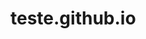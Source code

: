 # teste.github.io

<!DOCTYPE html>
<html lang="en">

<head>
    <meta charset="UTF-8">
    <meta name="viewport" content="width=device-width, initial-scale=1.0">
    <title>Document</title>
    <script src="https://cdn.jsdelivr.net/npm/bootstrap@5.0.2/dist/js/bootstrap.bundle.min.js"
        integrity="sha384-MrcW6ZMFYlzcLA8Nl+NtUVF0sA7MsXsP1UyJoMp4YLEuNSfAP+JcXn/tWtIaxVXM"
        crossorigin="anonymous"></script>
    <link href="https://cdn.jsdelivr.net/npm/bootstrap@5.0.2/dist/css/bootstrap.min.css" rel="stylesheet"
        integrity="sha384-EVSTQN3/azprG1Anm3QDgpJLIm9Nao0Yz1ztcQTwFspd3yD65VohhpuuCOmLASjC" crossorigin="anonymous">
    <style>
        .padding-0{
            padding: 0;
        }
        .padding-0 button{
            padding: 0;
        }
        /* inicio-menu */
        .container-header {
            width: 100%;
            display: flex;
            padding: 2px 10px;
            justify-content: center;
            align-items: center;
            background: #DE0100;
        }

        header.title {
            color: #FFF;
            font-size: 13.4px;
            font-weight: 600;
            text-transform: uppercase;
            justify-content: center;
            display: flex;
            align-items: center;
            text-align: center;
        }

        div.home {
            display: flex;
            justify-content: center;
            padding: 15px 10px;
        }

        .container-menu-mobile {
            display: none;
            justify-content: space-between;
            align-items: center;
        }

        div.menu-itens-mobile {
            padding: 15px 0 !important;
            display: inline-flex;
            justify-content: center;
            color: black;

        }

        div.cgo-img {
            margin: 0 40px 0 0;
        }

        div.menu-itens {
            padding: 15px 0 !important;
            display: flex;
            justify-content: space-between;
            color: black;
            align-items: center;
        }

        .menu-itens a {
            display: flex;
            font-weight: 500;
            text-decoration: none;
            color: black;
            transition: 0.5s;
            padding: 0;
            align-items: center;
        }

        .menu-itens a:hover {
            color: #DE0100;
        }

        .svg-what {
            width: 28px;
            height: 28px;
        }

        .btn-menu-itens {
            gap: 5px   ;
            border: none;
            background-color: #ffffff;
        }

        .btn-menu-itens:focus-visible,
        .btn-menu-itens:focus:active,
        .btn-menu-itens:active,
        .btn-menu-itens:focus,
        .btn-menu-itens:hover {
            padding: 0 !important;
            gap: 5px;
            display: flex;
            align-items: center;
            background-color: #ffffff;
            color: black;
            border: none;
            padding: 0;
            outline: none !important;
            box-shadow: none;
        }

        .btn-aluno {
            color: #FFF !important;
            display: flex;
            align-items: center;
            gap: 5px;
            padding: 10px 15px!important;
            margin: 0 0 0 40px;
        }

        .menu-mobile {
            padding: 0 !important;
            gap: 1rem;
            display: flex;
            flex-direction: column;
        }

        .mobile a {
            text-decoration: none;
            color: rgb(0, 0, 0);
            transition: 0.3s ease;
            display: flex;
            gap: 5px;
            font-size: 1.1rem;
            align-items: center;
            margin: 1rem 0 0 0;
        }
        .btn-menu-itens-canvas:focus-visible,
        .btn-menu-itens-canvas:focus:active,
        .btn-menu-itens-canvas:active,
        .btn-menu-itens-canvas:focus,
        .btn-menu-itens-canvas:hover,
        .btn-menu-itens-canvas{
            color: #000;
            background-color: #FFF;
            border: none;
            outline: none !important;
            box-shadow: none;
            padding: 0;
            font-size: 16px;
            font-style: normal;
            font-weight: 500;
        }
        .btn-mobile {
            background-color: rgb(255, 255, 255);
            border: none;
            display: none;
            /* botão oculto p/ telas>*/
        }
        .custom-offcanvas-header{
            padding:16px 16px 0;
        }
        .custom-offcanvas{
            width: 55%;
        }
        .offcanvas-body a {
            align-items: center;
            text-decoration: none;
            color: #000;
            display: flex;
            justify-content: end;
            font-size: 16px;
            font-style: normal;
            font-weight: 500;
        }
        .dropdown-alain-left{
            text-align: end;
        }

        .offcanvas-body-mobile {
            gap: 20px;
            display: flex;
            flex-direction: column;
        }
        .costum-dropdown-item{
            align-items: center;
            gap: 5px;
        }
        /* end-menu */
        /* inicio-banner */
        .main-banner-mobile {
            display: none;
        }

        .main-banner-mobile-px {
            width: 100%;
        }

        .main-banner {
            background: linear-gradient(90deg, #B20A0A 0%, #DE0100 25.95%, #DE0100 39.27%, #9C19AA 100%);
            flex-shrink: 0;
        }

        .main-banner-px {
            width: 100%;
        }
        /* end-banner */
        /* inicio-container-cateoria */
        .container-categoria {
            display: flex;
            width: 100%;
            flex-direction: column;
            align-items: center;
            padding: 20px 0;
        }

        .container-artigo {
            display: flex;
            flex-direction: column;
            align-items: flex-start;
        }

        .h2-title {
            margin:20px 0;
            display: flex;
            flex-direction: column;
            align-items: flex-start;
            font-size: 36px;
            font-style: normal;
            font-weight: 800;
        }
        .linha-bege{
            display: none;
            height: 1px;
            background-color: #E1E1E1;
            width: 100%;
        }
        .container-pesquisa-mobile {
            flex-direction: column !important;
            display: none !important;
        }
        /* end-container-cateoria */
        .btn-color-amarelo {
            border: #FFD338;
            background: #FFD338;
            color: black;
            font-size: 18px;
            font-weight: 700;
        }
        .btn-card-mobile{
                display: none !important;
        }
        .btn-color-amarelo:focus-visible,
        .btn-color-amarelo:focus:active,
        .btn-color-amarelo:active,
        .btn-color-amarelo:focus,
        .btn-color-amarelo:hover {
            outline: none !important;
            background-color: #FFD338;
            box-shadow: none;
            color: #958113;
        }

        .btn-card-amarelo:focus-visible,
        .btn-card-amarelo:focus:active,
        .btn-card-amarelo:active,
        .btn-card-amarelo:focus,
        .btn-card-amarelo:hover {
            outline: none !important;
            background-color: #FFD338;
            box-shadow: none;
            color: #958113;
        }
        .tr-alain-center td{
            font-weight: 600;
            padding: 5px;
            text-align: center;
        }
        .container-pesquisa {
            margin: 0 0 20px;
            display: flex;
        }

        .container-pesquisa-mobile {
            justify-content: center;
            display: flex;
        }

        .container-btn-todos-center {
            display: flex;
            justify-content: center;
            align-items: center;
        }

        .search-container {
            display: flex;
            align-items: center;
            display: flex;
            position: absolute;
            background: none;
            border: none;
            cursor: pointer;
        }

        .busca {
            background: #636363;
            width: 12%;
            display: flex;
            align-items: center;
            justify-content: center;
            border-radius: 0 10px 10px 0;
        }

        .search-bar {
            border-radius: 10px 0px 0px 10px;
            border: 1px solid #636363;
            background: #F0F0F0;
            width: 100%;
            font-size: 16px;
            font-style: italic;
            font-weight: 600;
            padding: 10px;
        }

        .barra {
            background: transparent;
            border-radius: 10px 10px 10px 10px !important;
            display: flex;
            width: 46vw;
            justify-content: space-between;
            margin-left: 20px;
        }

        .lupa {
            width: 1.4rem;
        }
        /* end-container-cateoria */
        /* inicio-container-curso */
        .container-curso {
            display: flex;
            align-items: center;
            color: #FFF;
            border-radius: 10px;
            background: #DE0100;
            padding: 12px 20px;
        }

        .container-curso h3 {
            display: flex;
            align-items: center;
            gap: 5px;
            margin: 0;
            font-size: 25px;
        }
        /* inicio-container-center */
        .container-grid {
            gap: 20px;
            display: grid;
            overflow-x: hidden; /* Para esconder a barra de rolagem horizontal */
            grid-template-columns: 290px 290px 290px 290px 290px;
        }

        .container {
            display: flex;
            justify-content: center;
        }

        .container-center {
            justify-content: center;
            display: flex;
            align-items: center;
            max-height: 465px;
        }
        .card-text{
            font-size: 17px;
            font-style: normal;
            font-weight: 400;
        }
        div.card-edit {
            border-radius: 10px;
            width: 18rem;
            margin: 50px 0;
            color: #FFF;

        }
        .container-btn-card{
            display: flex;
            justify-content: space-between;
            position: absolute;
            z-index: 1000;
        }
        button.btn-movimentar-card{
            margin: 0 0 20px;
            background: unset;
            border: unset;
        }
        a.btn-card {
            gap: 10px;
            justify-content: center;
            align-items: center;
            display: flex;
            border: none !important;
            width: 100%;
            border-radius: 9.649px;
            background: #9616B1;
            font-size: 17.709px;
            font-weight: 700;
        }

        .btn-card-amarelo {
            border: none;
            display: flex;
            padding: 7px 30px;
            gap: 10px;
            border-radius: 5px;
            background: #FFD338;
            color: #000;
            text-align: center;
            font-size: 18px;
            font-weight: 700;
            margin: 40px;
        }

        div.card-body {
            border-radius: 7px;
            height: 420px;
            overflow: hidden;
            position: relative;
            flex-direction: column;
            display: flex;
            justify-content: end;
            padding: 0 1rem 1rem 1rem;
            background: linear-gradient(180deg, rgba(31, 31, 31, 0.00) 3.99%, rgba(31, 31, 31, 0.70) 31.83%, #1F1F1F 56.31%),
                url('/img/Teacher working on laptop 1.png');   
        }

        .box-card {
            margin: 0 0 1rem;
            display: flex;
            justify-content: left;
            gap: 11px;
        }

        .text-box-card {
            border-radius: 7px;
            border: 1px #FFF solid;
            font-size: 10px;
            padding: 2px 5px;

        }

        .date-box-card {
            font-size: 10px;
            border-radius: 5px;
            background: rgba(255, 255, 255, 0.20);
            align-items: center;
            padding: 3px 5px;
            justify-content: center;
        }
        /* end-container-curso */
        @media (min-width: 1200px) and (max-width: 1400px) {
            header.title {
                font-size: 11.9px;
            }
            .btn-menu-itens {
            gap: 2px   ;
            }
            div.cgo-img {
                margin: 0 25px 0 0;
            }

            .btn-aluno {
                margin: 0 0 0 25px;
            }

            .busca {
                font-size: 14px;
                color: #FFF;
                width: 12%;
                padding: 7px;
            }

            .menu-itens a {
                font-size: 15px;
            }
        }

        @media (min-width: 992px) and (max-width: 1200px) {
            header.title {
                font-size: 10.9px;
                font-weight: 500;
            }
            .btn-menu-itens {
            gap: 1px   ;
            }
            .menu-itens a {
                font-size: 13px;
            }

            div.cgo-img {
                margin: 0 15px 0 0;
            }

            a.svg-what {
                width: 10px !important;
                height: 10px !important;
            }

            .btn-aluno {
                padding: 7px !important;
                margin: 0 0 0 15px;
            }

            .busca {
                font-size: 14px;
                color: #FFF;
                width: 14%;
            }
            .tr-alain-center td{
            font-weight: 500;
            padding: 5px;
            font-size: 14px;
        }
            .container-curso {
                padding: 8px 13px;
            }

            .btn-color-amarelo {
                font-size: 16px;
            }
        }

        @media only screen and (max-width: 1200px) {
        }

        @media only screen and (max-width: 1100px) {
            header.title {
                font-size: 9.8px;
                font-weight: 500;
            }

            .menu-itens a {
                font-size: 12px;
            }
        }

        @media only screen and (max-width: 992px) {
            div.cgo-img {
                margin: 0 0 0 0;
            }
            .menu-itens a {
                font-size: 10.4px;
                font-weight: 400;
            }
            .btn-menu-itens {
            gap: 0px   ;
            }
            .svg-what {
                width: 18px;
                height: 18px;
            }

            .h2-title {
                font-size: 32px;
            }

            div.cgo-img {
                margin: 0 0 0 0;
            }

            .btn-aluno {
                margin: 0 0 0 0;
                padding: 5px !important;
            }

            .busca {
                font-size: 10px;
                color: #FFF;
                width: 15%;
                gap: 3px;
            }

            .search-bar {
                font-size: 14px;
            }

            .lupa {
                width: 15px;
            }

            .container-curso {
                padding: 7px 13px;
            }

            h3.container-curso-h3 {
                font-size: 22px !important;
            }

            .btn-color-amarelo {
                font-size: 12px;
            }
            .tr-alain-center td{
            font-weight: 400;
            padding: 2px;
            font-size: 11.4px;
            }
            .btn-card-amarelo {
                font-size: 14px;
            }
        }

        @media only screen and (max-width: 950px) {
            .search-bar {
                font-size: 12px;
                font-weight: 500;
            }
        }

        @media only screen and (max-width: 830px) {

            .barra {
                width: 100%;
            }
        }

        @media only screen and (max-width: 768px) {

            .btn-mobile:focus-visible,
            .btn-mobile:focus:active,
            .btn-mobile:active,
            .btn-mobile:focus,
            .btn-mobile:hover,
            .btn-mobile {
                background-color: rgb(255, 255, 255);
                outline: none;
                border: none;
                display: flex;
                box-shadow: none;
                padding: 0;
                /* botão oculto p/ telas>*/
            }
            .home {
                padding: 20px 10px;
            }
            .btn-mobile {
                margin-left: 26px;
            }
            .tr-alain-center td{
                font-size: 13px;
                font-weight: 600;
            }
            .h2-title {
                margin: 0;
                font-size: 20px;
                font-weight: 800;
                line-height: 115%;
                /* 23px */
            }
            .linha-bege{
            display: flex;
            }
            .container-menu-mobile {
                display: flex;
            }

            .container-categoria {
                padding: 20px 0;
            }
            div.card-body {
            height: 400px;  
        }
            .container-artigo {
                gap: 20px;
                display: flex;
                flex-direction: column;
                align-items: flex-start;
            }
            .container-grid {
            overflow-x: auto; /* Para colocar a barra de rolagem */
            }
            .card-text{
            font-size: 15.3px;
            }
            a.btn-card{
            font-size: 14.5px;
            }
            .container-btn-card{
            display: none !important;
            }
            .btn-card-amarelo{
                display: none;
            }
            .btn-card-mobile{
                display: flex !important;
                width: fit-content;
                border-radius: 5px;
                font-size: 13.85px;
                font-weight: 700;
            }
            .container-center-mobile{
                display: flex;
                justify-content: center;
            }

            div.menu-itens {
                display: none;
            }

            .container-pesquisa {
                display: none;
            }

            header.title {
                font-size: 13px;
                font-weight: 600;
            }
            .svg-what{
                width: 28px;
                height: 28px;
            }
            .btn-color-amarelo {
                gap: 15px;
                display: flex;
                justify-content: center;
                align-items: center;
                padding: 10px 15px;
                border-radius: 5px;
                font-size: 13.85px;
            }

            .container-pesquisa-mobile {
                flex-direction: column !important;
                gap: 20px;
                display: flex !important;
            }

            .search-container-mobile {
                display: flex;
                position: unset;
            }

            .search-bar {
                padding: 10px;
            }

            .barra {
                margin: 0 !important;
            }

            .container-curso-h3 {
                border-radius: 10px !important;
                padding: 8px 10px;
                font-size: 13.85px;
                font-weight: 700;
                margin: 0;
            }

        }

        @media only screen and (max-width: 576px) {
            .main-banner {
                display: none;
            }

            .main-banner-mobile {
                display: flex;
            }

            .container-menu-mobile {
                align-items: center;
            }

            .btn-card-amarelo {
                padding: 15px 30px;
                border-radius: 50px;
                font-size: 13.85px;
                font-weight: 700;
            }

            .cgo-img {
                width: 111px;
            }
            .btn-aluno {
                padding: 10px 15px !important;
            }

            .btn-mobile {
                margin-left: 26px;
            }

            .container-pesquisa-mobile {
                flex-direction: column !important;
                display: flex;
            }

            .search-container-mobile {
                display: flex;
                position: unset;
            }
            .lupa {
                width: 16.171px;
                height: 16.171px;
            }

        }
    </style>
</head>

<body>
    <div class="container-header">
        <header class="title col-lg-8 col-sm-8 col-12">
            único site de cursos livres com certificado emitido por uma faculdade credenciada no mec. portaria ead nº
            499 de 08/07/2021
        </header>
    </div>
    <main>
        <div class="home">
            <div class="container-menu-mobile col-sm-8 col-12">
                <div class="cgo-img">
                    <a href="#"><img src="/img/Logo CGO.jpg" alt="CGO"></a>
                </div>

                <div class="d-flex align-items-center">
                    <div>
                        <a href="#" class="btn btn-dark btn-aluno" role="button">
                            <svg xmlns="http://www.w3.org/2000/svg" class="svg-what" width="24" height="24"
                                viewBox="0 0 24 24" fill="none">
                                <mask id="mask0_4201_1497" style="mask-type:alpha" maskUnits="userSpaceOnUse" x="0"
                                    y="0" width="24" height="24">
                                    <rect x="0.265625" y="0.382812" width="23.2344" height="23.2344" fill="#D9D9D9" />
                                </mask>
                                <g mask="url(#mask0_4201_1497)">
                                    <path
                                        d="M11.8848 22.165C10.723 21.0678 9.39191 20.2288 7.89136 19.6479C6.3908 19.067 4.81764 18.7766 3.17188 18.7766V8.12752C4.80151 8.12752 6.3666 8.42199 7.86715 9.01091C9.36771 9.59984 10.7069 10.451 11.8848 11.5643C13.0626 10.451 14.4018 9.59984 15.9024 9.01091C17.4029 8.42199 18.968 8.12752 20.5977 8.12752V18.7766C18.9358 18.7766 17.3586 19.067 15.8661 19.6479C14.3736 20.2288 13.0465 21.0678 11.8848 22.165ZM11.8848 9.09562C10.8199 9.09562 9.90823 8.71645 9.14989 7.95811C8.39154 7.19976 8.01237 6.28813 8.01237 5.22323C8.01237 4.15832 8.39154 3.24669 9.14989 2.48835C9.90823 1.73 10.8199 1.35083 11.8848 1.35083C12.9497 1.35083 13.8613 1.73 14.6196 2.48835C15.378 3.24669 15.7572 4.15832 15.7572 5.22323C15.7572 6.28813 15.378 7.19976 14.6196 7.95811C13.8613 8.71645 12.9497 9.09562 11.8848 9.09562Z"
                                        fill="white" />
                                </g>
                            </svg>
                            SOU ALUNO
                        </a>
                    </div>

                    <div>
                        <button class="btn btn-primary btn-mobile" type="button" data-bs-toggle="offcanvas"
                            data-bs-target="#offcanvasRight" aria-controls="offcanvasRight">
                            <svg xmlns="http://www.w3.org/2000/svg" width="41" height="41" viewBox="0 0 41 41"
                                fill="none">
                                <mask id="mask0_4233_1573" style="mask-type:alpha" maskUnits="userSpaceOnUse" x="0"
                                    y="0" width="41" height="41">
                                    <rect x="0.507812" y="0.507812" width="39.9844" height="39.9844" fill="#D9D9D9" />
                                </mask>
                                <g mask="url(#mask0_4233_1573)">
                                    <path
                                        d="M10 12.1699V8.83789H39.9883V12.1699H10ZM10 32.1621V28.8301H39.9883V32.1621H10ZM10 22.166V18.834H39.9883V22.166H10Z"
                                        fill="#1C1B1F" />
                                </g>
                            </svg>
                        </button>
                    </div>
                </div>
                <div class="offcanvas offcanvas-end custom-offcanvas" tabindex="-1" id="offcanvasRight"
                    aria-labelledby="offcanvasRightLabel">
                    <div class="offcanvas-header custom-offcanvas-header">
                        <h5 id="offcanvasRightLabel"></h5>
                        <button type="button" class="btn-close text-reset" data-bs-dismiss="offcanvas" aria-label="Close"></button>
                    </div>
                    <div class="offcanvas-body offcanvas-body-mobile">
                        <a href="#" class="menu-itens-a">INÍCIO</a>
                        <div class="linha-bege"></div>
                        <a href="#" class="menu-itens-a">CURSOS</a>
                        <div class="linha-bege"></div>
                        <a href="#" class="menu-itens-a">COMO FUNCIONA</a>
                        <div class="linha-bege"></div>
                        <a href="#" class="menu-itens-a">ATENDIMENTO<svg xmlns="http://www.w3.org/2000/svg" width="19" height="29" viewBox="0 0 19 29" fill="none">
                            <mask id="mask0_4313_2708" style="mask-type:alpha" maskUnits="userSpaceOnUse" x="0" y="0" width="19" height="29">
                              <rect y="0.5" width="19" height="28" fill="#D9D9D9"/>
                            </mask>
                            <g mask="url(#mask0_4313_2708)">
                              <path d="M9.0026 19.2499L1.08594 11.3333H16.9193L9.0026 19.2499Z" fill="#1C1C1C"/>
                            </g>
                          </svg></a>
                        <a href="#" class="menu-itens-a"><svg xmlns="http://www.w3.org/2000/svg" width="28" height="29" viewBox="0 0 28 29" fill="none">
                            <path fill-rule="evenodd" clip-rule="evenodd" d="M14.0089 4.84032C16.4015 4.84144 18.6499 5.77426 20.3401 7.46338C22.0304 9.15475 22.9589 11.4021 22.9567 13.7924C22.9544 18.7254 18.9419 22.738 14.0067 22.738C12.5136 22.7369 11.0346 22.362 9.73193 21.6507L8.97717 21.2394L8.14365 21.4363L5.93843 21.957L6.47661 19.9574L6.71944 19.0605L6.25565 18.2554C5.47381 16.9023 5.06004 15.3552 5.06116 13.7837C5.0634 8.85297 9.07706 4.84032 14.0089 4.84032ZM9.30532 8.97072C9.56183 8.69069 9.86427 8.62068 10.0513 8.62068H10.0639C10.2456 8.62068 10.4264 8.62068 10.5851 8.62725C10.7845 8.63509 11.0057 8.64589 11.2152 9.11073C11.4639 9.66407 12.0077 11.0447 12.0772 11.1847C12.1466 11.3247 12.1942 11.4888 12.1012 11.6747C12.0083 11.8607 11.9601 11.9772 11.8212 12.1407C11.6812 12.3043 11.5288 12.5053 11.4033 12.6308C11.2633 12.7697 11.1162 12.9228 11.2786 13.2018C11.4422 13.4818 12.003 14.3953 12.8341 15.1357C13.9027 16.0878 14.803 16.3838 15.0831 16.5249C15.3631 16.6649 15.5255 16.6398 15.6891 16.4527C15.8526 16.2668 16.387 15.6389 16.5729 15.3588C16.7588 15.0788 16.9465 15.1259 17.203 15.2188C17.4595 15.3118 18.8339 15.9867 19.1128 16.1267C19.3929 16.2667 19.5794 16.3362 19.6488 16.4527C19.7183 16.5681 19.7177 17.1298 19.4848 17.7828C19.2518 18.4359 18.1098 19.0648 17.5968 19.1108C17.0837 19.1578 16.6042 19.3415 14.243 18.4107C11.4013 17.2906 9.60611 14.3787 9.46721 14.1928L9.46449 14.1892C9.31473 13.9891 8.32523 12.6675 8.32523 11.3006C8.32523 9.92514 9.04882 9.24963 9.30532 8.97072Z" fill="#25D366"/>
                            <path fill-rule="evenodd" clip-rule="evenodd" d="M2.82094 13.7837C2.82318 7.61637 7.84377 2.6001 14.0111 2.6001C17.004 2.60122 19.8115 3.76583 21.9241 5.87948C24.0366 7.99425 25.1991 10.8051 25.1969 13.7946C25.1935 19.9608 20.1751 24.9782 14.0089 24.9782H14.0045C12.1317 24.9771 10.292 24.5091 8.65776 23.6175L2.79688 25.0023L4.31515 19.3755C3.33617 17.6796 2.81982 15.7551 2.82094 13.7837ZM20.3401 7.46338C18.6499 5.77426 16.4015 4.84144 14.0089 4.84032C9.07706 4.84032 5.0634 8.85297 5.06116 13.7837C5.06004 15.3552 5.47381 16.9023 6.25565 18.2554L6.71944 19.0605L6.47661 19.9574L5.93843 21.957L8.14365 21.4363L8.97717 21.2394L9.73193 21.6507C11.0346 22.362 12.5136 22.7369 14.0067 22.738C18.9419 22.738 22.9544 18.7254 22.9567 13.7924C22.9589 11.4021 22.0304 9.15475 20.3401 7.46338Z" fill="#25D366"/>
                          </svg>JÉSSICA</a>
                        <a href="#" class="menu-itens-a"><svg xmlns="http://www.w3.org/2000/svg" width="28" height="29" viewBox="0 0 28 29" fill="none">
                            <path fill-rule="evenodd" clip-rule="evenodd" d="M14.0089 4.84032C16.4015 4.84144 18.6499 5.77426 20.3401 7.46338C22.0304 9.15475 22.9589 11.4021 22.9567 13.7924C22.9544 18.7254 18.9419 22.738 14.0067 22.738C12.5136 22.7369 11.0346 22.362 9.73193 21.6507L8.97717 21.2394L8.14365 21.4363L5.93843 21.957L6.47661 19.9574L6.71944 19.0605L6.25565 18.2554C5.47381 16.9023 5.06004 15.3552 5.06116 13.7837C5.0634 8.85297 9.07706 4.84032 14.0089 4.84032ZM9.30532 8.97072C9.56183 8.69069 9.86427 8.62068 10.0513 8.62068H10.0639C10.2456 8.62068 10.4264 8.62068 10.5851 8.62725C10.7845 8.63509 11.0057 8.64589 11.2152 9.11073C11.4639 9.66407 12.0077 11.0447 12.0772 11.1847C12.1466 11.3247 12.1942 11.4888 12.1012 11.6747C12.0083 11.8607 11.9601 11.9772 11.8212 12.1407C11.6812 12.3043 11.5288 12.5053 11.4033 12.6308C11.2633 12.7697 11.1162 12.9228 11.2786 13.2018C11.4422 13.4818 12.003 14.3953 12.8341 15.1357C13.9027 16.0878 14.803 16.3838 15.0831 16.5249C15.3631 16.6649 15.5255 16.6398 15.6891 16.4527C15.8526 16.2668 16.387 15.6389 16.5729 15.3588C16.7588 15.0788 16.9465 15.1259 17.203 15.2188C17.4595 15.3118 18.8339 15.9867 19.1128 16.1267C19.3929 16.2667 19.5794 16.3362 19.6488 16.4527C19.7183 16.5681 19.7177 17.1298 19.4848 17.7828C19.2518 18.4359 18.1098 19.0648 17.5968 19.1108C17.0837 19.1578 16.6042 19.3415 14.243 18.4107C11.4013 17.2906 9.60611 14.3787 9.46721 14.1928L9.46449 14.1892C9.31473 13.9891 8.32523 12.6675 8.32523 11.3006C8.32523 9.92514 9.04882 9.24963 9.30532 8.97072Z" fill="#25D366"/>
                            <path fill-rule="evenodd" clip-rule="evenodd" d="M2.82094 13.7837C2.82318 7.61637 7.84377 2.6001 14.0111 2.6001C17.004 2.60122 19.8115 3.76583 21.9241 5.87948C24.0366 7.99425 25.1991 10.8051 25.1969 13.7946C25.1935 19.9608 20.1751 24.9782 14.0089 24.9782H14.0045C12.1317 24.9771 10.292 24.5091 8.65776 23.6175L2.79688 25.0023L4.31515 19.3755C3.33617 17.6796 2.81982 15.7551 2.82094 13.7837ZM20.3401 7.46338C18.6499 5.77426 16.4015 4.84144 14.0089 4.84032C9.07706 4.84032 5.0634 8.85297 5.06116 13.7837C5.06004 15.3552 5.47381 16.9023 6.25565 18.2554L6.71944 19.0605L6.47661 19.9574L5.93843 21.957L8.14365 21.4363L8.97717 21.2394L9.73193 21.6507C11.0346 22.362 12.5136 22.7369 14.0067 22.738C18.9419 22.738 22.9544 18.7254 22.9567 13.7924C22.9589 11.4021 22.0304 9.15475 20.3401 7.46338Z" fill="#25D366"/>
                          </svg>ROBERTO</a>
                        <a href="#" class="menu-itens-a"><svg xmlns="http://www.w3.org/2000/svg" width="28" height="29" viewBox="0 0 28 29" fill="none">
                            <path fill-rule="evenodd" clip-rule="evenodd" d="M14.0089 4.84032C16.4015 4.84144 18.6499 5.77426 20.3401 7.46338C22.0304 9.15475 22.9589 11.4021 22.9567 13.7924C22.9544 18.7254 18.9419 22.738 14.0067 22.738C12.5136 22.7369 11.0346 22.362 9.73193 21.6507L8.97717 21.2394L8.14365 21.4363L5.93843 21.957L6.47661 19.9574L6.71944 19.0605L6.25565 18.2554C5.47381 16.9023 5.06004 15.3552 5.06116 13.7837C5.0634 8.85297 9.07706 4.84032 14.0089 4.84032ZM9.30532 8.97072C9.56183 8.69069 9.86427 8.62068 10.0513 8.62068H10.0639C10.2456 8.62068 10.4264 8.62068 10.5851 8.62725C10.7845 8.63509 11.0057 8.64589 11.2152 9.11073C11.4639 9.66407 12.0077 11.0447 12.0772 11.1847C12.1466 11.3247 12.1942 11.4888 12.1012 11.6747C12.0083 11.8607 11.9601 11.9772 11.8212 12.1407C11.6812 12.3043 11.5288 12.5053 11.4033 12.6308C11.2633 12.7697 11.1162 12.9228 11.2786 13.2018C11.4422 13.4818 12.003 14.3953 12.8341 15.1357C13.9027 16.0878 14.803 16.3838 15.0831 16.5249C15.3631 16.6649 15.5255 16.6398 15.6891 16.4527C15.8526 16.2668 16.387 15.6389 16.5729 15.3588C16.7588 15.0788 16.9465 15.1259 17.203 15.2188C17.4595 15.3118 18.8339 15.9867 19.1128 16.1267C19.3929 16.2667 19.5794 16.3362 19.6488 16.4527C19.7183 16.5681 19.7177 17.1298 19.4848 17.7828C19.2518 18.4359 18.1098 19.0648 17.5968 19.1108C17.0837 19.1578 16.6042 19.3415 14.243 18.4107C11.4013 17.2906 9.60611 14.3787 9.46721 14.1928L9.46449 14.1892C9.31473 13.9891 8.32523 12.6675 8.32523 11.3006C8.32523 9.92514 9.04882 9.24963 9.30532 8.97072Z" fill="#25D366"/>
                            <path fill-rule="evenodd" clip-rule="evenodd" d="M2.82094 13.7837C2.82318 7.61637 7.84377 2.6001 14.0111 2.6001C17.004 2.60122 19.8115 3.76583 21.9241 5.87948C24.0366 7.99425 25.1991 10.8051 25.1969 13.7946C25.1935 19.9608 20.1751 24.9782 14.0089 24.9782H14.0045C12.1317 24.9771 10.292 24.5091 8.65776 23.6175L2.79688 25.0023L4.31515 19.3755C3.33617 17.6796 2.81982 15.7551 2.82094 13.7837ZM20.3401 7.46338C18.6499 5.77426 16.4015 4.84144 14.0089 4.84032C9.07706 4.84032 5.0634 8.85297 5.06116 13.7837C5.06004 15.3552 5.47381 16.9023 6.25565 18.2554L6.71944 19.0605L6.47661 19.9574L5.93843 21.957L8.14365 21.4363L8.97717 21.2394L9.73193 21.6507C11.0346 22.362 12.5136 22.7369 14.0067 22.738C18.9419 22.738 22.9544 18.7254 22.9567 13.7924C22.9589 11.4021 22.0304 9.15475 20.3401 7.46338Z" fill="#25D366"/>
                          </svg>GILCÉIA</a>
                        
                    </div>
                </div>

            </div>
            <div class="menu-itens col-lg-8 col-sm-8 col-12">
                <div class="cgo-img"><a href="#"><img src="/img/Logo CGO.jpg" alt="CGO"></a>
                </div>
                <a href="#" class="menu-itens-a">INÍCIO</a>
                <a href="#" class="menu-itens-a">CURSOS</a>
                <a href="#" class="menu-itens-a">COMO FUNCIONA</a>
                <a href="#" class="menu-itens-a">CERTIFICADO</a>
                <div class="dropdown">
                    <a class="btn btn-secondary dropdown-toggle btn-menu-itens" href="#" role="button"
                        id="dropdownMenuLink" data-bs-toggle="dropdown" aria-expanded="false">
                        <svg class="svg-what" xmlns="http://www.w3.org/2000/svg" width="29" height="28"
                            viewBox="0 0 29 28" fill="none">
                            <path fill-rule="evenodd" clip-rule="evenodd"
                                d="M14.3917 4.34032C16.7843 4.34144 19.0327 5.27426 20.723 6.96338C22.4132 8.65475 23.3417 10.9021 23.3395 13.2924C23.3372 18.2254 19.3247 22.238 14.3895 22.238C12.8964 22.2369 11.4174 21.862 10.1147 21.1507L9.35998 20.7394L8.52646 20.9363L6.32124 21.457L6.85942 19.4574L7.10226 18.5605L6.63846 17.7554C5.85663 16.4023 5.44285 14.8552 5.44397 13.2837C5.44621 8.35297 9.45988 4.34032 14.3917 4.34032ZM9.68814 8.47072C9.94464 8.19069 10.2471 8.12068 10.4341 8.12068H10.4467C10.6284 8.12068 10.8092 8.12068 10.9679 8.12725C11.1673 8.13509 11.3885 8.14589 11.598 8.61073C11.8467 9.16407 12.3905 10.5447 12.46 10.6847C12.5294 10.8247 12.577 10.9888 12.484 11.1747C12.3911 11.3607 12.3429 11.4772 12.204 11.6407C12.064 11.8043 11.9116 12.0053 11.7862 12.1308C11.6461 12.2697 11.499 12.4228 11.6615 12.7018C11.825 12.9818 12.3858 13.8953 13.2169 14.6357C14.2855 15.5878 15.1859 15.8838 15.4659 16.0249C15.7459 16.1649 15.9083 16.1398 16.0719 15.9527C16.2354 15.7668 16.7698 15.1389 16.9557 14.8588C17.1417 14.5788 17.3293 14.6259 17.5858 14.7188C17.8423 14.8118 19.2167 15.4867 19.4957 15.6267C19.7757 15.7667 19.9622 15.8362 20.0316 15.9527C20.1011 16.0681 20.1005 16.6298 19.8676 17.2828C19.6346 17.9359 18.4926 18.5648 17.9796 18.6108C17.4666 18.6578 16.987 18.8415 14.6258 17.9107C11.7841 16.7906 9.98892 13.8787 9.85003 13.6928L9.8473 13.6892C9.69755 13.4891 8.70804 12.1675 8.70804 10.8006C8.70804 9.42514 9.43163 8.74963 9.68814 8.47072Z"
                                fill="#25D366" />
                            <path fill-rule="evenodd" clip-rule="evenodd"
                                d="M3.20375 13.2837C3.20599 7.11637 8.22658 2.1001 14.3939 2.1001C17.3868 2.10122 20.1943 3.26583 22.3069 5.37948C24.4194 7.49425 25.5819 10.3051 25.5797 13.2946C25.5763 19.4608 20.5579 24.4782 14.3917 24.4782H14.3873C12.5145 24.4771 10.6748 24.0091 9.04057 23.1175L3.17969 24.5023L4.69796 18.8755C3.71899 17.1796 3.20263 15.2551 3.20375 13.2837ZM20.723 6.96338C19.0327 5.27426 16.7843 4.34144 14.3917 4.34032C9.45988 4.34032 5.44621 8.35297 5.44397 13.2837C5.44285 14.8552 5.85663 16.4023 6.63846 17.7554L7.10226 18.5605L6.85942 19.4574L6.32124 21.457L8.52646 20.9363L9.35998 20.7394L10.1147 21.1507C11.4174 21.862 12.8964 22.2369 14.3895 22.238C19.3247 22.238 23.3372 18.2254 23.3395 13.2924C23.3417 10.9021 22.4132 8.65475 20.723 6.96338Z"
                                fill="#25D366" />
                        </svg>ATENDIMENTO
                    </a>
                    <ul class="dropdown-menu" style="padding: 10px;" aria-labelledby="dropdownMenuLink">
                        <li><a class="dropdown-item" href="#">FALE CONOSCO</a></li>
                        <li><a class="dropdown-item" href="#">DÚVIDAS</a></li>
                        <li><a class="dropdown-item" href="#">MATRÍCULA</a></li>
                    </ul>
                </div>
                <div>
                    <a href="#" class="btn btn-dark btn-aluno" role="button"><svg xmlns="http://www.w3.org/2000/svg"
                            class="svg-what" width="24" height="24" viewBox="0 0 24 24" fill="none">
                            <mask id="mask0_4201_1497" style="mask-type:alpha" maskUnits="userSpaceOnUse" x="0" y="0"
                                width="24" height="24">
                                <rect x="0.265625" y="0.382812" width="23.2344" height="23.2344" fill="#D9D9D9" />
                            </mask>
                            <g mask="url(#mask0_4201_1497)">
                                <path
                                    d="M11.8848 22.165C10.723 21.0678 9.39191 20.2288 7.89136 19.6479C6.3908 19.067 4.81764 18.7766 3.17188 18.7766V8.12752C4.80151 8.12752 6.3666 8.42199 7.86715 9.01091C9.36771 9.59984 10.7069 10.451 11.8848 11.5643C13.0626 10.451 14.4018 9.59984 15.9024 9.01091C17.4029 8.42199 18.968 8.12752 20.5977 8.12752V18.7766C18.9358 18.7766 17.3586 19.067 15.8661 19.6479C14.3736 20.2288 13.0465 21.0678 11.8848 22.165ZM11.8848 9.09562C10.8199 9.09562 9.90823 8.71645 9.14989 7.95811C8.39154 7.19976 8.01237 6.28813 8.01237 5.22323C8.01237 4.15832 8.39154 3.24669 9.14989 2.48835C9.90823 1.73 10.8199 1.35083 11.8848 1.35083C12.9497 1.35083 13.8613 1.73 14.6196 2.48835C15.378 3.24669 15.7572 4.15832 15.7572 5.22323C15.7572 6.28813 15.378 7.19976 14.6196 7.95811C13.8613 8.71645 12.9497 9.09562 11.8848 9.09562Z"
                                    fill="white" />
                            </g>
                        </svg>SOU ALUNO</a>
                </div>
            </div>
        </div>
        <div class="main-banner-mobile">
            <img class="main-banner-mobile-px" src="/img/Banner Portal Mundo CGO Mobile.png" alt="">
        </div>
        <div class="main-banner">
            <img class="main-banner-px" src="/img/Banner Portal Mundo CGO.png" alt="">
        </div>
        <div class="" style="padding: 0 10px;">
            <div class="container-categoria">
                <div class="container-artigo col-lg-8 col-sm-8 col-12">
                    <h2 class="h2-title">
                        PESQUISE SEU CONTEÚDO
                    </h2>

                    <div class="container-pesquisa col-lg-12 col-sm-12">
                        <div class="btn-group col-lg-12 col-sm-12">
                            <button type="button" class="btn btn-danger dropdown-toggle btn-color-amarelo "
                                data-bs-toggle="dropdown" aria-expanded="false">
                                BUSCA POR CATEGORIAS
                            </button>

                            <ul class="dropdown-menu col-lg-12 col-sm-12 col-12 padding-0">
                                <li class="padding-0"><button class="dropdown-item" type="button"><table style="margin: 0;" class="  table table-bordered">
                                    <tbody>
                                      <tr class="tr-alain-center">
                                        <td>ADMINISTRAÇÃO</td>
                                        <td>DIREITO</td>
                                        <td>JORNALISMO</td>
                                        <td>PSICOLOGIA</td>
                                      </tr>
                                      <tr class="tr-alain-center">
                                        <td>AGRICULTURA</td>
                                        <td>EDUCAÇÃO</td>
                                        <td>LOGÍSTICA</td>
                                        <td>RECURSOS HUMANOS</td>
                                      </tr>
                                      <tr class="tr-alain-center">
                                        <td>ARTES</td>
                                        <td>ESPORTE</td>
                                        <td>MARKETING</td>
                                        <td>RELIGIÃO</td>
                                      </tr>
                                      <tr class="tr-alain-center">
                                        <td>ASSISTÊNCIA SOCIAL</td>
                                        <td>ESTÉTICA</td>
                                        <td>MECÂNICA</td>
                                        <td>SAÚDE</td>
                                      </tr>
                                      <tr class="tr-alain-center">
                                        <td>CIÊNCIA E TECNOLOGIA</td>
                                        <td>GESTÃO E QUALIDADE</td>
                                        <td>MEIO AMBIENTE</td>
                                        <td>MEIO AMBIENTE</td>
                                      </tr>
                                      <tr class="tr-alain-center">
                                        <td>CONSTRUÇÃO CIVIL</td>
                                        <td>IDIOMAS</td>
                                        <td>MÚSICA</td>
                                        <td>SEGURANÇA</td>
                                      </tr>
                                      <tr class="tr-alain-center">
                                        <td>CONTABILIDADE</td>
                                        <td>INDÚSTRIA E TECNOLOGIA</td>
                                        <td>NUTRIÇÃO</td>
                                        <td>TÉCNICAS PROFISSIONAIS</td>
                                      </tr>
                                      <tr class="tr-alain-center">
                                        <td>CULINÁRIA</td>
                                        <td>INFORMÁTICA</td>
                                        <td>OUTRAS ÁREAS</td>
                                        <td>TURISMO</td>
                                      </tr>
                                    </tbody>
                                  </table></button></li>
                            </ul>
                            <div class="barra">
                                <input type="text" class="search-bar" placeholder="  BUSCAR POR CONTÉUDO">
                                <button class="busca">
                                    <svg xmlns="http://www.w3.org/2000/svg" class="lupa" width="25" height="24"
                                        viewBox="0 0 25 24" fill="none">
                                        <mask id="mask0_4230_1516" style="mask-type:alpha" maskUnits="userSpaceOnUse"
                                            x="0" y="0" width="25" height="24">
                                            <rect x="0.5" width="24" height="24" fill="#D9D9D9" />
                                        </mask>
                                        <g mask="url(#mask0_4230_1516)">
                                            <path
                                                d="M20.1 21L13.8 14.7C13.3 15.1 12.725 15.4167 12.075 15.65C11.425 15.8833 10.7333 16 10 16C8.18333 16 6.64583 15.3708 5.3875 14.1125C4.12917 12.8542 3.5 11.3167 3.5 9.5C3.5 7.68333 4.12917 6.14583 5.3875 4.8875C6.64583 3.62917 8.18333 3 10 3C11.8167 3 13.3542 3.62917 14.6125 4.8875C15.8708 6.14583 16.5 7.68333 16.5 9.5C16.5 10.2333 16.3833 10.925 16.15 11.575C15.9167 12.225 15.6 12.8 15.2 13.3L21.5 19.6L20.1 21ZM10 14C11.25 14 12.3125 13.5625 13.1875 12.6875C14.0625 11.8125 14.5 10.75 14.5 9.5C14.5 8.25 14.0625 7.1875 13.1875 6.3125C12.3125 5.4375 11.25 5 10 5C8.75 5 7.6875 5.4375 6.8125 6.3125C5.9375 7.1875 5.5 8.25 5.5 9.5C5.5 10.75 5.9375 11.8125 6.8125 12.6875C7.6875 13.5625 8.75 14 10 14Z"
                                                fill="white" />
                                        </g>
                                    </svg>
                                </button>
                            </div>
                        </div>
                    </div>
                    <div class="container-pesquisa-mobile col-12">
                        <div class="btn-group col-12 container-btn-todos-center">
                            <button type="button" class="btn btn-danger dropdown-toggle btn-color-amarelo "
                                data-bs-toggle="dropdown" aria-expanded="false">
                                BUSCA POR CATEGORIAS
                            </button>
                            <ul class="dropdown-menu col-lg-12 col-sm-12 col-12 padding-0">
                                <li class="padding-0"><button class="dropdown-item" type="button"><table style="margin: 0;" class="  table table-bordered">
                                    <tbody>
                                        <tr class="tr-alain-center"><td>ADMINISTRAÇÃO</td></tr>
                                        <tr class="tr-alain-center"><td>DIREITO</td></tr>
                                        
                                        <tr class="tr-alain-center"><td>JORNALISMO</td></tr>
                                        
                                        <tr class="tr-alain-center"><td>PSICOLOGIA</td></tr>
                                        
                                        <tr class="tr-alain-center"><td>AGRICULTURA</td></tr>
                                        
                                        <tr class="tr-alain-center"><td>EDUCAÇÃO</td></tr>
                                        
                                        <tr class="tr-alain-center"><td>LOGÍSTICA</td></tr>
                                        
                                        <tr class="tr-alain-center"><td>RECURSOS HUMANOS</td></tr>
                                        
                                        <tr class="tr-alain-center"><td>ARTES</td></tr>                                 
                                        
                                        <tr class="tr-alain-center"><td>ESPORTE</td></tr>
                                        
                                        <tr class="tr-alain-center"><td>MARKETING</td></tr>
                                        
                                        <tr class="tr-alain-center"> <td>RELIGIÃO</td></tr>
                                       
                                        <tr class="tr-alain-center"><td>ASSISTÊNCIA SOCIAL</td></tr>                          
                                        
                                        <tr class="tr-alain-center"><td>ESTÉTICA</td></tr>
                                        
                                        <tr class="tr-alain-center"><td>MECÂNICA</td></tr>
                                        
                                        <tr class="tr-alain-center"> <td>SAÚDE</td></tr>
                                    
                                        <tr class="tr-alain-center"><td>CIÊNCIA E TECNOLOGIA</td></tr>                      
                                        
                                        <tr class="tr-alain-center"><td>GESTÃO E QUALIDADE</td></tr>
                                        
                                        <tr class="tr-alain-center"><td>MEIO AMBIENTE</td></tr>
                                        
                                        <tr class="tr-alain-center"><td>MEIO AMBIENTE</td> </tr>
                                             
                                        <tr class="tr-alain-center"><td>CONSTRUÇÃO CIVIL</td></tr>                               
                                        
                                        <tr class="tr-alain-center"><td>IDIOMAS</td></tr>
                                        
                                        <tr class="tr-alain-center"><td>MÚSICA</td></tr>
                                        
                                        <tr class="tr-alain-center"><td>SEGURANÇA</td></tr>
                                                 
                                        <tr class="tr-alain-center"><td>CONTABILIDADE</td></tr>                       
                                        
                                        <tr class="tr-alain-center"><td>INDÚSTRIA E TECNOLOGIA</td></tr>
                                        
                                        <tr class="tr-alain-center"><td>NUTRIÇÃO</td></tr>
                                        
                                        <tr class="tr-alain-center"><td>TÉCNICAS PROFISSIONAIS</td></tr>
                                        
                                        <tr class="tr-alain-center"><td>CULINÁRIA</td></tr>                                   
                                        
                                        <tr class="tr-alain-center"><td>INFORMÁTICA</td></tr>
                                        
                                        <tr class="tr-alain-center"><td>OUTRAS ÁREAS</td></tr>
                                        
                                        <tr class="tr-alain-center"><td>TURISMO</td></tr>
                                    </tbody>
                                  </table></button></li>
                            </ul>
                        </div>
                        <div class="barra">
                            <input type="text" class="search-bar" placeholder="  BUSCAR POR CONTÉUDO">
                            <button class="busca">
                                <svg xmlns="http://www.w3.org/2000/svg" class="lupa" width="25" height="24"
                                    viewBox="0 0 25 24" fill="none">
                                    <mask id="mask0_4230_1516" style="mask-type:alpha" maskUnits="userSpaceOnUse" x="0"
                                        y="0" width="25" height="24">
                                        <rect x="0.5" width="24" height="24" fill="#D9D9D9" />
                                    </mask>
                                    <g mask="url(#mask0_4230_1516)">
                                        <path
                                            d="M20.1 21L13.8 14.7C13.3 15.1 12.725 15.4167 12.075 15.65C11.425 15.8833 10.7333 16 10 16C8.18333 16 6.64583 15.3708 5.3875 14.1125C4.12917 12.8542 3.5 11.3167 3.5 9.5C3.5 7.68333 4.12917 6.14583 5.3875 4.8875C6.64583 3.62917 8.18333 3 10 3C11.8167 3 13.3542 3.62917 14.6125 4.8875C15.8708 6.14583 16.5 7.68333 16.5 9.5C16.5 10.2333 16.3833 10.925 16.15 11.575C15.9167 12.225 15.6 12.8 15.2 13.3L21.5 19.6L20.1 21ZM10 14C11.25 14 12.3125 13.5625 13.1875 12.6875C14.0625 11.8125 14.5 10.75 14.5 9.5C14.5 8.25 14.0625 7.1875 13.1875 6.3125C12.3125 5.4375 11.25 5 10 5C8.75 5 7.6875 5.4375 6.8125 6.3125C5.9375 7.1875 5.5 8.25 5.5 9.5C5.5 10.75 5.9375 11.8125 6.8125 12.6875C7.6875 13.5625 8.75 14 10 14Z"
                                            fill="white" />
                                    </g>
                                </svg>
                            </button>
                        </div>
                    </div>
                    <div class="linha-bege"></div>
                    <h2 class="h2-title">
                        ARTIGOS POR CATEGORIA
                    </h2>
                </div>
            </div>
            <div class="container-center">
                <div class="container-curso col-lg-8 col-sm-8 col-12">
                    <h3 class="container-curso-h3">
                        ADMINISTRAÇÃO <svg xmlns="http://www.w3.org/2000/svg" width="25" height="25" viewBox="0 0 25 25"
                            fill="none">
                            <mask id="mask0_4233_4408" style="mask-type:alpha" maskUnits="userSpaceOnUse" x="0" y="0"
                                width="25" height="25">
                                <rect x="0.25" y="0.755615" width="24" height="24" fill="#D9D9D9" />
                            </mask>
                            <g mask="url(#mask0_4233_4408)">
                                <path
                                    d="M8.275 22.7556L6.5 20.9806L14.725 12.7556L6.5 4.53062L8.275 2.75562L18.275 12.7556L8.275 22.7556Z"
                                    fill="white" />
                            </g>
                        </svg>
                    </h3>
                </div>
            </div>
            <div class="container-center">
                <div class="container-btn-card col-lg-8 col-sm-8">
                    <button class="btn-movimentar-card"><svg xmlns="http://www.w3.org/2000/svg" viewBox="0 0 73 73" height="73" width="73"><g xmlns="http://www.w3.org/2000/svg" transform="matrix(-1 0 0 1 73 -0)"><g id="Group 1000005805" filter="url(#filter0_d_4220_2447)"><circle id="Ellipse 325" cx="36.5" cy="31.5" r="23.5" fill="white" /><g id="arrow_downward_alt"><mask id="mask0_4220_2447" style="mask-type:alpha" maskUnits="userSpaceOnUse" x="20" y="15" width="33" height="33"><rect id="Bounding box" x="20" y="48" width="33" height="33" transform="rotate(-90 20 48)" fill="#D9D9D9" /></mask><g mask="url(#mask0_4220_2447)"><path id="arrow_downward_alt_2" d="M44.75 31.5L36.5 39.75L34.575 37.825L39.525 32.875L26.875 32.875L26.875 30.125L39.525 30.125L34.575 25.175L36.5 23.25L44.75 31.5Z" fill="#1C1B1F" /></g></g></g><defs><filter id="filter0_d_4220_2447" x="0.2" y="0.2" width="72.6" height="72.6" filterUnits="userSpaceOnUse" color-interpolation-filters="sRGB"><feFlood flood-opacity="0" result="BackgroundImageFix" /><feColorMatrix in="SourceAlpha" type="matrix" values="0 0 0 0 0 0 0 0 0 0 0 0 0 0 0 0 0 0 127 0" result="hardAlpha" /><feOffset dy="5" /><feGaussianBlur stdDeviation="6.4" /><feComposite in2="hardAlpha" operator="out" /><feColorMatrix type="matrix" values="0 0 0 0 0 0 0 0 0 0 0 0 0 0 0 0 0 0 0.4 0" /><feBlend mode="normal" in2="BackgroundImageFix" result="effect1_dropShadow_4220_2447" /><feBlend mode="normal" in="SourceGraphic" in2="effect1_dropShadow_4220_2447" result="shape" /></filter></defs></g></svg>
                    </button>
                    <button class="btn-movimentar-card"><svg xmlns="http://www.w3.org/2000/svg" width="73" height="73" viewBox="0 0 73 73" fill="none">
                        <g filter="url(#filter0_d_4220_2447)">
                          <circle cx="36.5" cy="31.5" r="23.5" fill="white"/>
                          <mask id="mask0_4220_2447" style="mask-type:alpha" maskUnits="userSpaceOnUse" x="20" y="15" width="33" height="33">
                            <rect x="20" y="48" width="33" height="33" transform="rotate(-90 20 48)" fill="#D9D9D9"/>
                          </mask>
                          <g mask="url(#mask0_4220_2447)">
                            <path d="M44.75 31.5L36.5 39.75L34.575 37.825L39.525 32.875L26.875 32.875L26.875 30.125L39.525 30.125L34.575 25.175L36.5 23.25L44.75 31.5Z" fill="#1C1B1F"/>
                          </g>
                        </g>
                        <defs>
                          <filter id="filter0_d_4220_2447" x="0.2" y="0.2" width="72.6" height="72.6" filterUnits="userSpaceOnUse" color-interpolation-filters="sRGB">
                            <feFlood flood-opacity="0" result="BackgroundImageFix"/>
                            <feColorMatrix in="SourceAlpha" type="matrix" values="0 0 0 0 0 0 0 0 0 0 0 0 0 0 0 0 0 0 127 0" result="hardAlpha"/>
                            <feOffset dy="5"/>
                            <feGaussianBlur stdDeviation="6.4"/>
                            <feComposite in2="hardAlpha" operator="out"/>
                            <feColorMatrix type="matrix" values="0 0 0 0 0 0 0 0 0 0 0 0 0 0 0 0 0 0 0.4 0"/>
                            <feBlend mode="normal" in2="BackgroundImageFix" result="effect1_dropShadow_4220_2447"/>
                            <feBlend mode="normal" in="SourceGraphic" in2="effect1_dropShadow_4220_2447" result="shape"/>
                          </filter>
                        </defs>
                      </svg>
                    </button>
                </div>
                <div class=" container-grid col-lg-8 col-sm-8 col-12">
                    <div class="card card-edit">

                        <div class="card-body">
                            <div class="box-card">
                                <span class="text-box-card">
                                    TÉCNICAS PROFISSIONAIS
                                </span>
                                <span class="date-box-card">
                                    26/09/2024
                                </span>
                            </div>
                            <p class="card-text">iOS: o que é internacionalização e sua configuração inicial em um
                                projeto...</p>
                            <a href="#" class="btn btn-primary btn-card">LER MAIS
                            </a>
                        </div>
                    </div>
                    <div class="card card-edit">
                        <div class="card-body">
                            <div class="box-card">
                                <span class="text-box-card">
                                    TÉCNICAS PROFISSIONAIS
                                </span>
                                <span class="date-box-card">
                                    26/09/2024
                                </span>
                            </div>
                            <p class="card-text">iOS: o que é internacionalização e sua configuração inicial em um
                                projeto...</p>
                            <a href="#" class="btn btn-primary btn-card">LER MAIS
                            </a>
                        </div>
                    </div>
                    <div class="card card-edit">
                        <div class="card-body">
                            <div class="box-card">
                                <span class="text-box-card">
                                    TÉCNICAS PROFISSIONAIS
                                </span>
                                <span class="date-box-card">
                                    26/09/2024
                                </span>
                            </div>
                            <p class="card-text">iOS: o que é internacionalização e sua configuração inicial em um
                                projeto...</p>
                            <a href="#" class="btn btn-primary btn-card">LER MAIS
                            </a>
                        </div>
                    </div>
                    <div class="card card-edit">
                        <div class="card-body">
                            <div class="box-card">
                                <span class="text-box-card">
                                    TÉCNICAS PROFISSIONAIS
                                </span>
                                <span class="date-box-card">
                                    26/09/2024
                                </span>
                            </div>
                            <p class="card-text">iOS: o que é internacionalização e sua configuração inicial em um
                                projeto...</p>
                            <a href="#" class="btn btn-primary btn-card">LER MAIS
                            </a>
                        </div>
                    </div>
                </div>

            </div>
            <div class="container-center-mobile">
                <a href="#" class="btn btn-primary btn-card-amarelo btn-card-mobile" tabindex="-1" role="button">VER TODOS(72)</a>
            </div>
            <div class="container-center">
                <a href="#" class="btn btn-primary btn-card-amarelo " tabindex="-1" role="button">VER TODOS DE
                    ADMINISTRAÇÃO</a>
            </div>
            <div class="container-ver-todos">

            </div>
            <div class="container-center">
                <div class="container-curso col-lg-8 col-sm-8 col-12">
                    <h3 class="container-curso-h3">
                        ADMINISTRAÇÃO <svg xmlns="http://www.w3.org/2000/svg" width="25" height="25" viewBox="0 0 25 25"
                            fill="none">
                            <mask id="mask0_4233_4408" style="mask-type:alpha" maskUnits="userSpaceOnUse" x="0" y="0"
                                width="25" height="25">
                                <rect x="0.25" y="0.755615" width="24" height="24" fill="#D9D9D9" />
                            </mask>
                            <g mask="url(#mask0_4233_4408)">
                                <path
                                    d="M8.275 22.7556L6.5 20.9806L14.725 12.7556L6.5 4.53062L8.275 2.75562L18.275 12.7556L8.275 22.7556Z"
                                    fill="white" />
                            </g>
                        </svg>
                    </h3>
                </div>
            </div>
            <div class="container-center">
                <div class=" container-grid col-lg-8 col-sm-8 col-12">
                    <div class="card card-edit">
                        <div class="card-body">
                            <div class="box-card">
                                <span class="text-box-card">
                                    TÉCNICAS PROFISSIONAIS
                                </span>
                                <span class="date-box-card">
                                    26/09/2024
                                </span>
                            </div>
                            <p class="card-text">iOS: o que é internacionalização e sua configuração inicial em um
                                projeto...</p>
                            <a href="#" class="btn btn-primary btn-card">LER MAIS
                            </a>
                        </div>
                    </div>
                    <div class="card card-edit">
                        <div class="card-body">
                            <div class="box-card">
                                <span class="text-box-card">
                                    TÉCNICAS PROFISSIONAIS
                                </span>
                                <span class="date-box-card">
                                    26/09/2024
                                </span>
                            </div>
                            <p class="card-text">iOS: o que é internacionalização e sua configuração inicial em um
                                projeto...</p>
                            <a href="#" class="btn btn-primary btn-card">LER MAIS
                            </a>
                        </div>
                    </div>
                    <div class="card card-edit">
                        <div class="card-body">
                            <div class="box-card">
                                <span class="text-box-card">
                                    TÉCNICAS PROFISSIONAIS
                                </span>
                                <span class="date-box-card">
                                    26/09/2024
                                </span>
                            </div>
                            <p class="card-text">iOS: o que é internacionalização e sua configuração inicial em um
                                projeto...</p>
                            <a href="#" class="btn btn-primary btn-card">LER MAIS
                            </a>
                        </div>
                    </div>
                    <div class="card card-edit">
                        <div class="card-body">
                            <div class="box-card">
                                <span class="text-box-card">
                                    TÉCNICAS PROFISSIONAIS
                                </span>
                                <span class="date-box-card">
                                    26/09/2024
                                </span>
                            </div>
                            <p class="card-text">iOS: o que é internacionalização e sua configuração inicial em um
                                projeto...</p>
                            <a href="#" class="btn btn-primary btn-card">LER MAIS
                            </a>
                        </div>
                    </div>
                </div>
                <div class="container-btn-card col-lg-8 col-sm-8">
                    <button class="btn-movimentar-card"><svg xmlns="http://www.w3.org/2000/svg" viewBox="0 0 73 73" height="73" width="73"><g xmlns="http://www.w3.org/2000/svg" transform="matrix(-1 0 0 1 73 -0)"><g id="Group 1000005805" filter="url(#filter0_d_4220_2447)"><circle id="Ellipse 325" cx="36.5" cy="31.5" r="23.5" fill="white" /><g id="arrow_downward_alt"><mask id="mask0_4220_2447" style="mask-type:alpha" maskUnits="userSpaceOnUse" x="20" y="15" width="33" height="33"><rect id="Bounding box" x="20" y="48" width="33" height="33" transform="rotate(-90 20 48)" fill="#D9D9D9" /></mask><g mask="url(#mask0_4220_2447)"><path id="arrow_downward_alt_2" d="M44.75 31.5L36.5 39.75L34.575 37.825L39.525 32.875L26.875 32.875L26.875 30.125L39.525 30.125L34.575 25.175L36.5 23.25L44.75 31.5Z" fill="#1C1B1F" /></g></g></g><defs><filter id="filter0_d_4220_2447" x="0.2" y="0.2" width="72.6" height="72.6" filterUnits="userSpaceOnUse" color-interpolation-filters="sRGB"><feFlood flood-opacity="0" result="BackgroundImageFix" /><feColorMatrix in="SourceAlpha" type="matrix" values="0 0 0 0 0 0 0 0 0 0 0 0 0 0 0 0 0 0 127 0" result="hardAlpha" /><feOffset dy="5" /><feGaussianBlur stdDeviation="6.4" /><feComposite in2="hardAlpha" operator="out" /><feColorMatrix type="matrix" values="0 0 0 0 0 0 0 0 0 0 0 0 0 0 0 0 0 0 0.4 0" /><feBlend mode="normal" in2="BackgroundImageFix" result="effect1_dropShadow_4220_2447" /><feBlend mode="normal" in="SourceGraphic" in2="effect1_dropShadow_4220_2447" result="shape" /></filter></defs></g></svg>
                    </button>
                    <button class="btn-movimentar-card"><svg xmlns="http://www.w3.org/2000/svg" width="73" height="73" viewBox="0 0 73 73" fill="none">
                        <g filter="url(#filter0_d_4220_2447)">
                          <circle cx="36.5" cy="31.5" r="23.5" fill="white"/>
                          <mask id="mask0_4220_2447" style="mask-type:alpha" maskUnits="userSpaceOnUse" x="20" y="15" width="33" height="33">
                            <rect x="20" y="48" width="33" height="33" transform="rotate(-90 20 48)" fill="#D9D9D9"/>
                          </mask>
                          <g mask="url(#mask0_4220_2447)">
                            <path d="M44.75 31.5L36.5 39.75L34.575 37.825L39.525 32.875L26.875 32.875L26.875 30.125L39.525 30.125L34.575 25.175L36.5 23.25L44.75 31.5Z" fill="#1C1B1F"/>
                          </g>
                        </g>
                        <defs>
                          <filter id="filter0_d_4220_2447" x="0.2" y="0.2" width="72.6" height="72.6" filterUnits="userSpaceOnUse" color-interpolation-filters="sRGB">
                            <feFlood flood-opacity="0" result="BackgroundImageFix"/>
                            <feColorMatrix in="SourceAlpha" type="matrix" values="0 0 0 0 0 0 0 0 0 0 0 0 0 0 0 0 0 0 127 0" result="hardAlpha"/>
                            <feOffset dy="5"/>
                            <feGaussianBlur stdDeviation="6.4"/>
                            <feComposite in2="hardAlpha" operator="out"/>
                            <feColorMatrix type="matrix" values="0 0 0 0 0 0 0 0 0 0 0 0 0 0 0 0 0 0 0.4 0"/>
                            <feBlend mode="normal" in2="BackgroundImageFix" result="effect1_dropShadow_4220_2447"/>
                            <feBlend mode="normal" in="SourceGraphic" in2="effect1_dropShadow_4220_2447" result="shape"/>
                          </filter>
                        </defs>
                      </svg>
                    </button>
                </div>
            </div>
            <div class="container-center-mobile">
                <a href="#" class="btn btn-primary btn-card-amarelo btn-card-mobile" tabindex="-1" role="button">VER TODOS(72)</a>
            </div>
            <div class="container-center">
                <a href="#" class="btn btn-primary btn-card-amarelo " tabindex="-1" role="button">VER TODOS DE
                    ADMINISTRAÇÃO</a>
            </div>
        </div>
    </main>
    <footer>
        <img style="width: 100%;"
            src="/img/FireShot Capture 004 - Curso Gratuito de Barbeiro - Cursos Grátis Online_ - www.cursosgratisonline.com.br 1.png"
            alt="">
    </footer>
</body>

</html>
